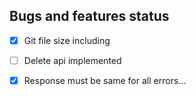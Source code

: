 ## Bugs and features status 
- [x] Git file size including
- [ ] Delete api implemented
- [x] Response must be same for all errors... 


